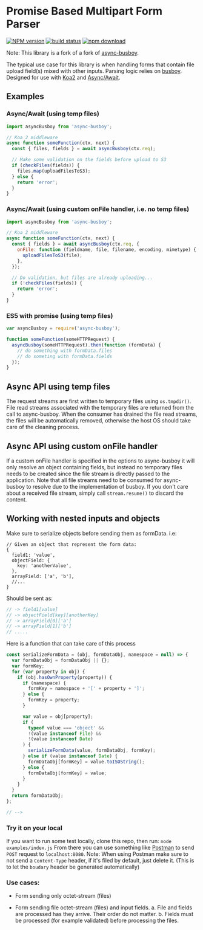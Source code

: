 # Promise Based Multipart Form Parser

[![NPM version][npm-image]][npm-url]
[![build status][travis-image]][travis-url]
[![npm download][download-image]][download-url]

[npm-image]: https://img.shields.io/npm/v/%40recuperateur/async-busboy
[npm-url]: https://www.npmjs.com/package/@recuperateur/async-busboy
[travis-image]: https://github.com/Recuperateur/async-busboy/actions/workflows/test.yml/badge.svg
[travis-url]: https://github.com/Recuperateur/async-busboy/actions/workflows/test.yml
[download-image]: https://img.shields.io/npm/dm/%40recuperateur/async-busboy
[download-url]: https://www.npmjs.com/package/@recuperateur/async-busboy

Note: This library is a fork of a fork of [async-busboy](https://github.com/m4nuC/async-busboy).

The typical use case for this library is when handling forms that contain file upload field(s) mixed with other inputs.
Parsing logic relies on [busboy](http://github.com/mscdex/busboy).
Designed for use with [Koa2](https://github.com/koajs/koa/tree/v2.x) and [Async/Await](https://github.com/tc39/ecmascript-asyncawait).

## Examples

### Async/Await (using temp files)

```js
import asyncBusboy from 'async-busboy';

// Koa 2 middleware
async function someFunction(ctx, next) {
  const { files, fields } = await asyncBusboy(ctx.req);

  // Make some validation on the fields before upload to S3
  if (checkFiles(fields)) {
    files.map(uploadFilesToS3);
  } else {
    return 'error';
  }
}
```

### Async/Await (using custom onFile handler, i.e. no temp files)

```js
import asyncBusboy from 'async-busboy';

// Koa 2 middleware
async function someFunction(ctx, next) {
  const { fields } = await asyncBusboy(ctx.req, {
    onFile: function (fieldname, file, filename, encoding, mimetype) {
      uploadFilesToS3(file);
    },
  });

  // Do validation, but files are already uploading...
  if (!checkFiles(fields)) {
    return 'error';
  }
}
```

### ES5 with promise (using temp files)

```js
var asyncBusboy = require('async-busboy');

function someFunction(someHTTPRequest) {
  asyncBusboy(someHTTPRequest).then(function (formData) {
    // do something with formData.files
    // do someting with formData.fields
  });
}
```

## Async API using temp files

The request streams are first written to temporary files using `os.tmpdir()`. File read streams associated with the temporary files are returned from the call to async-busboy. When the consumer has drained the file read streams, the files will be automatically removed, otherwise the host OS should take care of the cleaning process.

## Async API using custom onFile handler

If a custom onFile handler is specified in the options to async-busboy it
will only resolve an object containing fields, but instead no temporary files
needs to be created since the file stream is directly passed to the application.
Note that all file streams need to be consumed for async-busboy to resolve due
to the implementation of busboy. If you don't care about a received
file stream, simply call `stream.resume()` to discard the content.

## Working with nested inputs and objects

Make sure to serialize objects before sending them as formData.
i.e:

```json5
// Given an object that represent the form data:
{
  field1: 'value',
  objectField: {
    key: 'anotherValue',
  },
  arrayField: ['a', 'b'],
  //...
}
```

Should be sent as:

```js
// -> field1[value]
// -> objectField[key][anotherKey]
// -> arrayField[0]['a']
// -> arrayField[1]['b']
// .....
```

Here is a function that can take care of this process

```js
const serializeFormData = (obj, formDataObj, namespace = null) => {
  var formDataObj = formDataObj || {};
  var formKey;
  for (var property in obj) {
    if (obj.hasOwnProperty(property)) {
      if (namespace) {
        formKey = namespace + '[' + property + ']';
      } else {
        formKey = property;
      }

      var value = obj[property];
      if (
        typeof value === 'object' &&
        !(value instanceof File) &&
        !(value instanceof Date)
      ) {
        serializeFormData(value, formDataObj, formKey);
      } else if (value instanceof Date) {
        formDataObj[formKey] = value.toISOString();
      } else {
        formDataObj[formKey] = value;
      }
    }
  }
  return formDataObj;
};

// -->
```

### Try it on your local

If you want to run some test locally, clone this repo, then run: `node examples/index.js`
From there you can use something like [Postman](https://chrome.google.com/webstore/detail/postman/fhbjgbiflinjbdggehcddcbncdddomop?hl=en) to send `POST` request to `localhost:8080`.
Note: When using Postman make sure to not send a `Content-Type` header, if it's filed by default, just delete it. (This is to let the `boudary` header be generated automatically)

### Use cases:

- Form sending only octet-stream (files)

- Form sending file octet-stream (files) and input fields.
  a. File and fields are processed has they arrive. Their order do not matter.
  b. Fields must be processed (for example validated) before processing the files.
